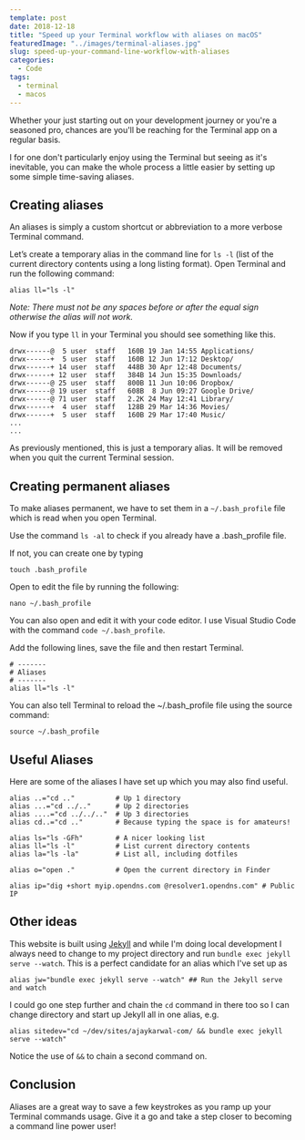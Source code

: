 ```yaml
---
template: post
date: 2018-12-18
title: "Speed up your Terminal workflow with aliases on macOS"
featuredImage: "../images/terminal-aliases.jpg"
slug: speed-up-your-command-line-workflow-with-aliases
categories:
  - Code
tags:
  - terminal
  - macos
---
```


Whether your just starting out on your development journey or you're a seasoned pro, chances are you'll be reaching for the Terminal app on a regular basis.

I for one don't particularly enjoy using the Terminal but seeing as it's inevitable, you can make the whole process a little easier by setting up some simple time-saving aliases.

## Creating aliases

An aliases is simply a custom shortcut or abbreviation to a more verbose Terminal command.

Let’s create a temporary alias in the command line for `ls -l` (list of the current directory contents using a long listing format). Open Terminal and run the following command:

```shell
alias ll="ls -l"
```

_Note: There must not be any spaces before or after the equal sign otherwise the alias will not work._

Now if you type `ll` in your Terminal you should see something like this.

```shell
drwx------@  5 user  staff   160B 19 Jan 14:55 Applications/
drwx------+  5 user  staff   160B 12 Jun 17:12 Desktop/
drwx------+ 14 user  staff   448B 30 Apr 12:48 Documents/
drwx------+ 12 user  staff   384B 14 Jun 15:35 Downloads/
drwx------@ 25 user  staff   800B 11 Jun 10:06 Dropbox/
drwx------@ 19 user  staff   608B  8 Jun 09:27 Google Drive/
drwx------@ 71 user  staff   2.2K 24 May 12:41 Library/
drwx------+  4 user  staff   128B 29 Mar 14:36 Movies/
drwx------+  5 user  staff   160B 29 Mar 17:40 Music/
...
...
```

As previously mentioned, this is just a temporary alias. It will be removed when you quit the current Terminal session.

## Creating permanent aliases

To make aliases permanent, we have to set them in a `~/.bash_profile` file which is read when you open Terminal.

Use the command `ls -al` to check if you already have a .bash_profile file.

If not, you can create one by typing

```shell
touch .bash_profile
```

Open to edit the file by running the following:

```shell
nano ~/.bash_profile
```

You can also open and edit it with your code editor. I use Visual Studio Code with the command `code ~/.bash_profile`.

Add the following lines, save the file and then restart Terminal.

```shell
# -------
# Aliases
# -------
alias ll="ls -l"
```

You can also tell Terminal to reload the ~/.bash_profile file using the source command:

```shell
source ~/.bash_profile
```

## Useful Aliases

Here are some of the aliases I have set up which you may also find useful.

```shell
alias ..="cd .."          # Up 1 directory
alias ...="cd ../.."      # Up 2 directories
alias ....="cd ../../.."  # Up 3 directories
alias cd..="cd .."        # Because typing the space is for amateurs!

alias ls="ls -GFh"        # A nicer looking list
alias ll="ls -l"          # List current directory contents
alias la="ls -la"         # List all, including dotfiles

alias o="open ."          # Open the current directory in Finder

alias ip="dig +short myip.opendns.com @resolver1.opendns.com" # Public IP
```

## Other ideas

This website is built using [Jekyll](http://jekyllrb.com) and while I'm doing local development I always need to change to my project directory and run `bundle exec jekyll serve --watch`. This is a perfect candidate for an alias which I've set up as

```shell
alias jw="bundle exec jekyll serve --watch" ## Run the Jekyll serve and watch
```

I could go one step further and chain the `cd` command in there too so I can change directory and start up Jekyll all in one alias, e.g.

```shell
alias sitedev="cd ~/dev/sites/ajaykarwal-com/ && bundle exec jekyll serve --watch"
```

Notice the use of `&&` to chain a second command on.

## Conclusion

Aliases are a great way to save a few keystrokes as you ramp up your Terminal commands usage. Give it a go and take a step closer to becoming a command line power user!
